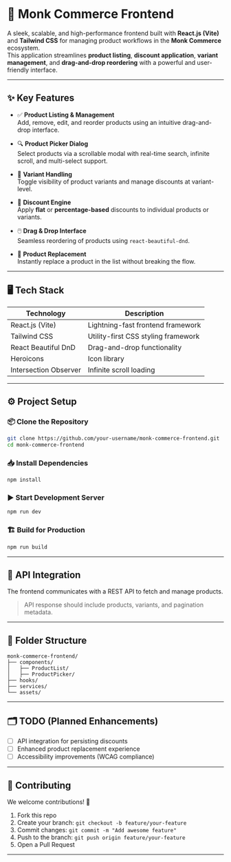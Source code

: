 
# 🛒 Monk Commerce Frontend

A sleek, scalable, and high-performance frontend built with **React.js (Vite)** and **Tailwind CSS** for managing product workflows in the **Monk Commerce** ecosystem.  
This application streamlines **product listing**, **discount application**, **variant management**, and **drag-and-drop reordering** with a powerful and user-friendly interface.

---

## ✨ Key Features

- ✅ **Product Listing & Management**  
  Add, remove, edit, and reorder products using an intuitive drag-and-drop interface.

- 🔍 **Product Picker Dialog**  
  Select products via a scrollable modal with real-time search, infinite scroll, and multi-select support.

- 🧩 **Variant Handling**  
  Toggle visibility of product variants and manage discounts at variant-level.

- 💸 **Discount Engine**  
  Apply **flat** or **percentage-based** discounts to individual products or variants.

- 🖱️ **Drag & Drop Interface**  
  Seamless reordering of products using `react-beautiful-dnd`.

- 🔁 **Product Replacement**  
  Instantly replace a product in the list without breaking the flow.

---

## 🖥️ Tech Stack

| Technology        | Description                           |
|------------------|---------------------------------------|
| React.js (Vite)   | Lightning-fast frontend framework     |
| Tailwind CSS      | Utility-first CSS styling framework   |
| React Beautiful DnD | Drag-and-drop functionality        |
| Heroicons         | Icon library                         |
| Intersection Observer | Infinite scroll loading         |

---

## ⚙️ Project Setup

### 📦 Clone the Repository
```bash
git clone https://github.com/your-username/monk-commerce-frontend.git
cd monk-commerce-frontend
```

### 📥 Install Dependencies
```bash
npm install
```

### ▶️ Start Development Server
```bash
npm run dev
```

### 🏗 Build for Production
```bash
npm run build
```

---

## 🔗 API Integration

The frontend communicates with a REST API to fetch and manage products.
> API response should include products, variants, and pagination metadata.

---

## 📁 Folder Structure

```
monk-commerce-frontend/
├── components/
│   ├── ProductList/
│   ├── ProductPicker/
├── hooks/
├── services/
└── assets/
```

---

## 🗂 TODO (Planned Enhancements)

- [ ] API integration for persisting discounts  
- [ ] Enhanced product replacement experience  
- [ ] Accessibility improvements (WCAG compliance)

---

## 🤝 Contributing

We welcome contributions! 🚀

1. Fork this repo
2. Create your branch: `git checkout -b feature/your-feature`
3. Commit changes: `git commit -m "Add awesome feature"`
4. Push to the branch: `git push origin feature/your-feature`
5. Open a Pull Request

---
